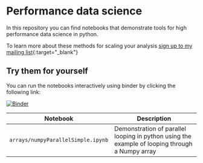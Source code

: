 # Performance data science

In this repository you can find notebooks that demonstrate tools for high performance data science in python.

To learn more about these methods for scaling your analysis [sign up to my mailing list](http://eepurl.com/hWH8Gr){:target="_blank"}


## Try them for yourself
You can run the notebooks interactively using binder by clicking the following link:

[![Binder](https://mybinder.org/badge_logo.svg)](https://mybinder.org/v2/gh/braaannigan/performance-data-science/HEAD)


Notebook | Description 
---|---
`arrays/numpyParallelSimple.ipynb` | Demonstration of parallel looping in python using the example of looping through a Numpy array